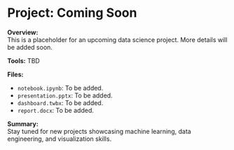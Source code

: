 # Project: Coming Soon

**Overview:**  
This is a placeholder for an upcoming data science project. More details will be added soon.

**Tools:** TBD

**Files:**

- `notebook.ipynb`: To be added.
- `presentation.pptx`: To be added.
- `dashboard.twbx`: To be added.
- `report.docx`: To be added.

**Summary:**  
Stay tuned for new projects showcasing machine learning, data engineering, and visualization skills.
